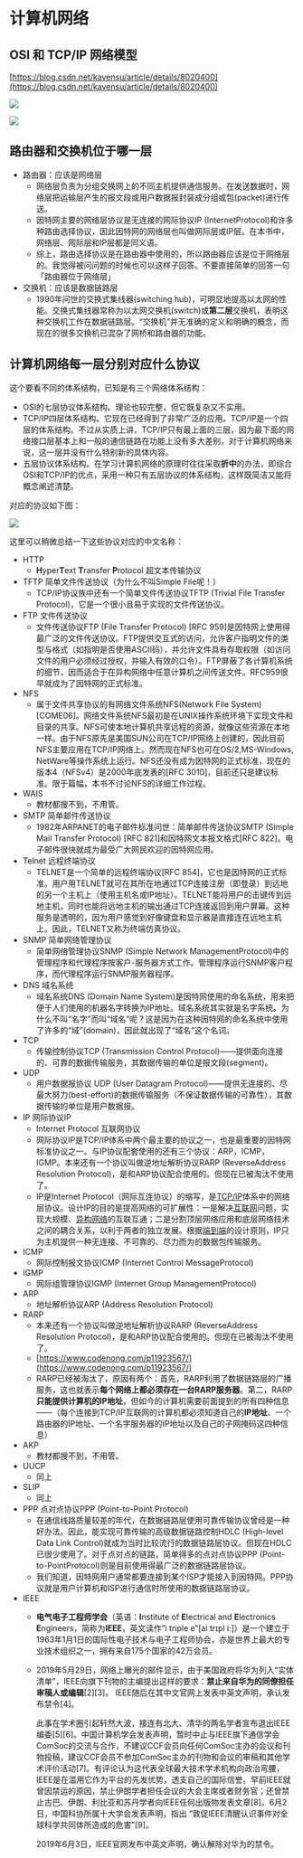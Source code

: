 # 计算机网络

## OSI 和 TCP/IP 网络模型

[https://blog.csdn.net/kavensu/article/details/8020400](https://blog.csdn.net/kavensu/article/details/8020400)

![](https://cs-notes-1256109796.cos.ap-guangzhou.myqcloud.com/0fa6c237-a909-4e2a-a771-2c5485cd8ce0.png)

![](https://img-blog.csdnimg.cn/20190802001835308.png?x-oss-process=image/watermark,type_ZmFuZ3poZW5naGVpdGk,shadow_10,text_aHR0cHM6Ly9ibG9nLmNzZG4ubmV0L1lhbnNreTU4Njg1,size_16,color_FFFFFF,t_70)

## 路由器和交换机位于哪一层

* 路由器：应该是网络层
  * 网络层负责为分组交换网上的不同主机提供通信服务。在发送数据时，网络层把运输层产生的报文段或用户数据报封装成分组或包\(packet\)进行传送。
  * 因特网主要的网络层协议是无连接的网际协议IP \(InternetProtocol\)和许多种路由选择协议，因此因特网的网络层也叫做网际层或IP层。在本书中，网络层、网际层和IP层都是同义语。
  * 综上，路由选择协议是在路由器中使用的，所以路由器应该是位于网络层的。我觉得被问问题的时候也可以这样子回答。不要直接简单的回答一句「路由器位于网络层」
* 交换机：应该是数据链路层
  * 1990年问世的交换式集线器\(switching hub\)，可明显地提高以太网的性能。交换式集线器常称为以太网交换机\(switch\)或**第二层**交换机，表明这种交换机工作在数据链路层。“交换机”并无准确的定义和明确的概念，而现在的很多交换机已混杂了网桥和路由器的功能。

## **计算机网络每一层分别对应什么协议**

这个要看不同的体系结构，已知是有三个网络体系结构：

* OSI的七层协议体系结构。理论也较完整，但它既复杂又不实用。
* TCP/IP四层体系结构。它现在已经得到了非常广泛的应用。TCP/IP是一个四层的体系结构。不过从实质上讲，TCP/IP只有最上面的三层，因为最下面的网络接口层基本上和一般的通信链路在功能上没有多大差别，对于计算机网络来说，这一层并没有什么特别新的具体内容。
* 五层协议体系结构。在学习计算机网络的原理时往往采取**折中**的办法，即综合OSI和TCP/IP的优点，采用一种只有五层协议的体系结构，这样既简洁又能将概念阐述清楚。

对应的协议如下图：

![](https://img-blog.csdnimg.cn/20190802001835308.png?x-oss-process=image/watermark,type_ZmFuZ3poZW5naGVpdGk,shadow_10,text_aHR0cHM6Ly9ibG9nLmNzZG4ubmV0L1lhbnNreTU4Njg1,size_16,color_FFFFFF,t_70)

这里可以稍微总结一下这些协议对应的中文名称：

* HTTP
  * **H**yper**T**ext **T**ransfer **P**rotocol 超文本传输协议
* TFTP 简单文件传送协议（为什么不叫Simple File呢！）
  * TCP/IP协议族中还有一个简单文件传送协议TFTP \(Trivial File Transfer Protocol\)，它是一个很小且易于实现的文件传送协议。
* FTP 文件传送协议
  * 文件传送协议FTP \(File Transfer Protocol\) \[RFC 959\]是因特网上使用得最广泛的文件传送协议。FTP提供交互式的访问，允许客户指明文件的类型与格式（如指明是否使用ASCII码），并允许文件具有存取权限（如访问文件的用户必须经过授权，并输入有效的口令）。FTP屏蔽了各计算机系统的细节，因而适合于在异构网络中任意计算机之间传送文件。RFC959很早就成为了因特网的正式标准。
* NFS
  * 属于文件共享协议的有网络文件系统NFS\(Network File System\) \[COME06\]。网络文件系统NFS最初是在UNIX操作系统环境下实现文件和目录的共享。NFS可使本地计算机共享远程的资源，就像这些资源在本地一样。由于NFS原先是美国SUN公司在TCP/IP网络上创建的，因此目前NFS主要应用在TCP/IP网络上。然而现在NFS也可在OS/2,MS-Windows, NetWare等操作系统上运行。NFS还没有成为因特网的正式标准，现在的版本4（NFSv4）是2000年底发表的\[RFC 3010\]，目前还只是建议标准。限于篇幅，本书不讨论NFS的详细工作过程。
* WAIS
  * 教材都搜不到，不用管。
* SMTP 简单邮件传送协议
  * 1982年ARPANET的电子邮件标准问世：简单邮件传送协议SMTP \(Simple Mail Transfer Protocol\) \[RFC 821\]和因特网文本报文格式\[RFC 822\]。电子邮件很快就成为最受广大网民欢迎的因特网应用。
* Telnet 远程终端协议
  * TELNET是一个简单的远程终端协议\[RFC 854\]，它也是因特网的正式标准。用户用TELNET就可在其所在地通过TCP连接注册（即登录）到远地的另一个主机上（使用主机名或IP地址）。TELNET能将用户的击键传到远地主机，同时也能将远地主机的输出通过TCP连接返回到用户屏幕。这种服务是透明的，因为用户感觉到好像键盘和显示器是直接连在远地主机上。因此，TELNET又称为终端仿真协议。
* SNMP 简单网络管理协议
  * 简单网络管理协议SNMP \(Simple Network ManagementProtocol\)中的管理程序和代理程序按客户-服务器方式工作。管理程序运行SNMP客户程序，而代理程序运行SNMP服务器程序。
* DNS 域名系统
  * 域名系统DNS \(Domain Name System\)是因特网使用的命名系统，用来把便于人们使用的机器名字转换为IP地址。域名系统其实就是名字系统。为什么不叫“名字”而叫“域名”呢？这是因为在这种因特网的命名系统中使用了许多的“域”\(domain\)，因此就出现了“域名”这个名词。
* TCP
  * 传输控制协议TCP \(Transmission Control Protocol\)——提供面向连接的、可靠的数据传输服务，其数据传输的单位是报文段\(segment\)。
* UDP
  * 用户数据报协议 UDP \(User Datagram Protocol\)——提供无连接的、尽最大努力\(best-effort\)的数据传输服务（不保证数据传输的可靠性），其数据传输的单位是用户数据报。
* IP 网际协议IP
  * Internet Protocol 互联网协议
  * 网际协议IP是TCP/IP体系中两个最主要的协议之一，也是最重要的因特网标准协议之一。与IP协议配套使用的还有三个协议：ARP，ICMP，IGMP。本来还有一个协议叫做逆地址解析协议RARP \(ReverseAddress Resolution Protocol\)，是和ARP协议配合使用的。但现在已被淘汰不使用了。
  * IP是Internet Protocol（网际互连协议）的缩写，是[TCP/IP](https://baike.baidu.com/item/TCP%2FIP/214077)体系中的网络层协议。设计IP的目的是提高网络的可扩展性：一是解决[互联网](https://baike.baidu.com/item/%E4%BA%92%E8%81%94%E7%BD%91/199186)问题，实现大规模、[异构网络](https://baike.baidu.com/item/%E5%BC%82%E6%9E%84%E7%BD%91%E7%BB%9C/1306810)的互联互通；二是分割顶层网络应用和底层网络技术之间的耦合关系，以利于两者的独立发展。根据[端到端](https://baike.baidu.com/item/%E7%AB%AF%E5%88%B0%E7%AB%AF/8851783)的设计原则，IP只为主机提供一种无连接、不可靠的、尽力而为的数据包传输服务。
* ICMP
  * 网际控制报文协议ICMP \(Internet Control MessageProtocol\)
* IGMP
  * 网际组管理协议IGMP \(Internet Group ManagementProtocol\)
* ARP
  * 地址解析协议ARP \(Address Resolution Protocol\)
* RARP
  * 本来还有一个协议叫做逆地址解析协议RARP \(ReverseAddress Resolution Protocol\)，是和ARP协议配合使用的。但现在已被淘汰不使用了。
  * [https://www.codenong.com/p11923567/](https://www.codenong.com/p11923567/)
  * RARP已经被淘汰了，原因有两个：首先，RARP利用了数据链路层的广播服务，这也就表示**每个网络上都必须存在一台RARP服务器**。第二，RARP**只能提供计算机的IP地址**，但如今的计算机需要前面提到的所有四种信息——（每个连接到TCP/IP互联网的计算机都必须知道自己的**IP地址**、一个路由器的IP地址、一个名字服务器的IP地址以及自己的子网掩码这四种信息）
* AKP
  * 教材都搜不到，不用管。
* UUCP
  * 同上
* SLIP
  * 同上
* PPP 点对点协议PPP \(Point-to-Point Protocol\)
  * 在通信线路质量较差的年代，在数据链路层使用可靠传输协议曾经是一种好办法。因此，能实现可靠传输的高级数据链路控制HDLC \(High-level Data Link Control\)就成为当时比较流行的数据链路层协议。但现在HDLC已很少使用了。对于点对点的链路，简单得多的点对点协议PPP \(Point-to-PointProtocol\)则是目前使用得最广泛的数据链路层协议。
  * 我们知道，因特网用户通常都要连接到某个ISP才能接入到因特网。PPP协议就是用户计算机和ISP进行通信时所使用的数据链路层协议。
* IEEE
  * **电气电子工程师学会**（英语：**I**nstitute of **E**lectrical and **E**lectronics **E**ngineers，简称为**IEEE**，英文读作“i triple e”\[ai trɪpl i:\]）是一个建立于1963年1月1日的国际性电子技术与电子工程师协会，亦是世界上最大的专业技术组织之一，拥有来自175个国家的42万会员。
  * 2019年5月29日，网络上曝光的邮件显示，由于美国政府将华为列入“实体清单”，IEEE向旗下刊物的主编提出这样的要求：**禁止来自华为的同僚担任审稿人或编辑**\[2\]\[3\]。 IEEE随后在其中文官网上发表中英文声明，承认发布禁令\[4\]。

    此事在学术圈引起轩然大波，接连有北大、清华的两名学者宣布退出IEEE编委\[5\]\[6\]。中国计算机学会发表声明，暂时中止与IEEE旗下通信学会ComSoc的交流与合作，不建议CCF会员向任何ComSoc主办的会议和刊物投稿，建议CCF会员不参加ComSoc主办的刊物和会议的审稿和其他学术评价活动\[7\]。有评论认为这代表全球最大技术学术机构向政治弯腰，IEEE是在滥用它作为平台的先发优势，透支自己的国际信誉。早前IEEE就曾因禁运的原因，禁止伊朗学者担任会议的大会主席或者财务官；还曾禁止古巴、伊朗、利比亚和苏丹学者向IEEE任何出版物发表文章\[8\]。6月2日，中国科协所属十大学会发表声明，指出 “敦促IEEE清醒认识事件对全球科学共同体所造成的危害”\[9\]。

    2019年6月3日，IEEE官网发布中英文声明，确认解除对华为的禁令。

